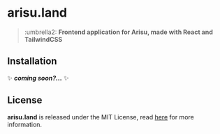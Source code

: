 # arisu.land
> :umbrella2: **Frontend application for Arisu, made with React and TailwindCSS**

## Installation
:sparkles: ***coming soon?...*** :sparkles:

## License
**arisu.land** is released under the MIT License, read [here](/LICENSE) for more information.
